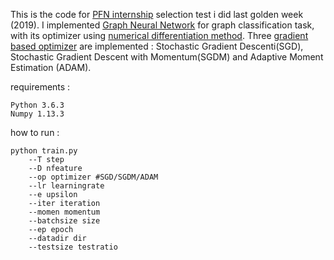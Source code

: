 This is the code for [PFN internship](https://www.preferred-networks.jp/en/news/internship2019) selection test i did last golden week (2019). I implemented [Graph Neural Network](https://arxiv.org/abs/1810.00826) for graph classification task, with its optimizer using [numerical differentiation method](https://en.wikipedia.org/wiki/Numerical_differentiation). Three [gradient based optimizer](http://ruder.io/optimizing-gradient-descent/) are implemented : Stochastic Gradient Descenti(SGD), Stochastic Gradient Descent with Momentum(SGDM) and Adaptive Moment Estimation (ADAM).

requirements :
``` 
Python 3.6.3
Numpy 1.13.3
``` 
how to run :

``` 
python train.py
    --T step
    --D nfeature
    --op optimizer #SGD/SGDM/ADAM
    --lr learningrate
    --e upsilon
    --iter iteration
    --momen momentum
    --batchsize size
    --ep epoch
    --datadir dir
    --testsize testratio
```


